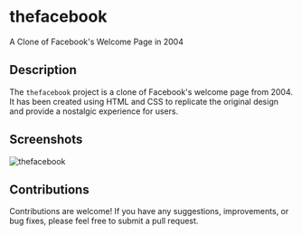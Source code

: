 # thefacebook
A Clone of Facebook's Welcome Page in 2004

## Description
The `thefacebook` project is a clone of Facebook's welcome page from 2004. It has been created using HTML and CSS to replicate the original design and provide a nostalgic experience for users.

## Screenshots
 ![thefacebook](https://github.com/Abayvm/thefacebook/assets/108583411/40f9bf6d-17d7-48f1-a10b-d2c29b7a5f28)

## Contributions
Contributions are welcome! If you have any suggestions, improvements, or bug fixes, please feel free to submit a pull request.
